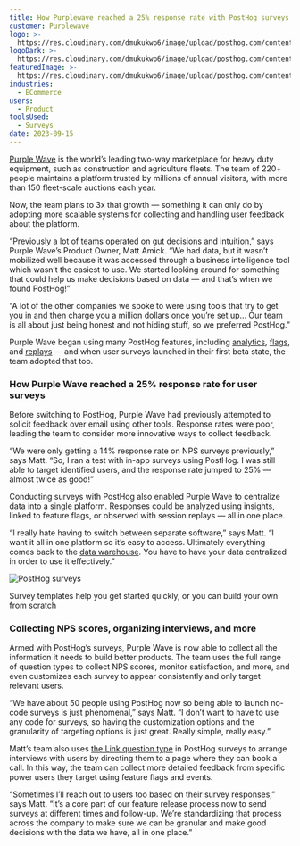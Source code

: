 ```yaml
---
title: How Purplewave reached a 25% response rate with PostHog surveys
customer: Purplewave
logo: >-
  https://res.cloudinary.com/dmukukwp6/image/upload/posthog.com/contents/images/customers/purplewave/purplewave_logo.png
logoDark: >-
  https://res.cloudinary.com/dmukukwp6/image/upload/posthog.com/contents/images/customers/purplewave/purplewave_logo_dark.png
featuredImage: >-
  https://res.cloudinary.com/dmukukwp6/image/upload/posthog.com/contents/images/customers/purplewave/purplewave.jpg
industries:
  - ECommerce
users:
  - Product
toolsUsed:
  - Surveys
date: 2023-09-15
---
```


[Purple Wave](https://www.purplewave.com/) is the world’s leading two-way marketplace for heavy duty equipment, such as construction and agriculture fleets. The team of 220+ people maintains a platform trusted by millions of annual visitors, with more than 150 fleet-scale auctions each year. 

Now, the team plans to 3x that growth — something it can only do by adopting more scalable systems for collecting and handling user feedback about the platform. 

“Previously a lot of teams operated on gut decisions and intuition,” says Purple Wave’s Product Owner, Matt Amick. “We had data, but it wasn’t mobilized well because it was accessed through a business intelligence tool which wasn’t the easiest to use. We started looking around for something that could help us make decisions based on data — and that’s when we found PostHog!”

“A lot of the other companies we spoke to were using tools that try to get you in and then charge you a million dollars once you’re set up... Our team is all about just being honest and not hiding stuff, so we preferred PostHog.”

Purple Wave began using many PostHog features, including [analytics](/product-analytics), [flags](/feature-flags), and [replays](/session-replay) — and when user surveys launched in their first beta state, the team adopted that too.

<BorderWrapper>
<Quote
    imageSource="/images/customers/purplewave_matt.jpg"
    size="md"
    name="Matt Amick"
    title="Product Owner, Purple Wave"
    quote={`“I love everything about PostHog from the design to the culture, just everything. When the team launched the surveys beta and we could make no-code surveys and have everything in one place too? That was just phenomenal.”`}
/>
</BorderWrapper>

### How Purple Wave reached a 25% response rate for user surveys

Before switching to PostHog, Purple Wave had previously attempted to solicit feedback over email using other tools. Response rates were poor, leading the team to consider more innovative ways to collect feedback. 

“We were only getting a 14% response rate on NPS surveys previously,” says Matt. “So, I ran a test with in-app surveys using PostHog. I was still able to target identified users, and the response rate jumped to 25% — almost twice as good!”

Conducting surveys with PostHog also enabled Purple Wave to centralize data into a single platform. Responses could be analyzed using insights, linked to feature flags, or observed with session replays — all in one place. 

“I really hate having to switch between separate software,” says Matt. “I want it all in one platform so it’s easy to access. Ultimately everything comes back to the [data warehouse](/docs/data-warehouse). You have to have your data centralized in order to use it effectively.” 


![PostHog surveys](https://res.cloudinary.com/dmukukwp6/image/upload/v1710055416/posthog.com/contents/images/customers/purplewave/purplewave_survey.png)
<Caption>Survey templates help you get started quickly, or you can build your own from scratch</Caption>


### Collecting NPS scores, organizing interviews, and more

Armed with PostHog’s surveys, Purple Wave is now able to collect all the information it needs to build better products. The team uses the full range of question types to collect NPS scores, monitor satisfaction, and more, and even customizes each survey to appear consistently and only target relevant users.  

“We have about 50 people using PostHog now so being able to launch no-code surveys is just phenomenal,” says Matt. “I don’t want to have to use any code for surveys, so having the customization options and the granularity of targeting options is just great. Really simple, really easy.”

Matt’s team also uses [the Link question type](/docs/surveys/new) in PostHog surveys to arrange interviews with users by directing them to a page where they can book a call. In this way, the team can collect more detailed feedback from specific power users they target using feature flags and events.

“Sometimes I’ll reach out to users too based on their survey responses,” says Matt. “It’s a core part of our feature release process now to send surveys at different times and follow-up. We’re standardizing that process across the company to make sure we can be granular and make good decisions with the data we have, all in one place.”
